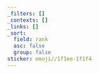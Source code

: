 ```yaml
---
_filters: []
_contexts: []
_links: []
_sort:
  field: rank
  asc: false
  group: false
sticker: emoji//1f1ee-1f1f4
---
```


